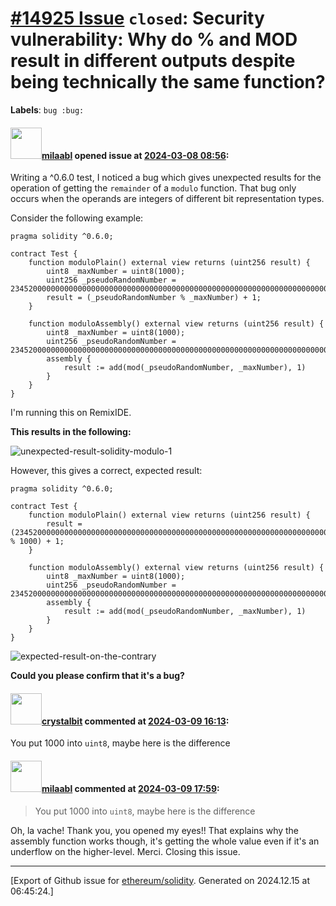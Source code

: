 # [\#14925 Issue](https://github.com/ethereum/solidity/issues/14925) `closed`: Security vulnerability: Why do % and MOD result in different outputs despite being technically the same function?
**Labels**: `bug :bug:`


#### <img src="https://avatars.githubusercontent.com/u/86361434?u=1b25b79cdc74915d6bb1c760a56cac074d34be42&v=4" width="50">[milaabl](https://github.com/milaabl) opened issue at [2024-03-08 08:56](https://github.com/ethereum/solidity/issues/14925):

Writing a ^0.6.0 test, I noticed a bug which gives unexpected results for the operation of getting the `remainder` of a `modulo` function. That bug only occurs when the operands are integers of different bit representation types.

Consider the following example:

```solidity
pragma solidity ^0.6.0;

contract Test {
    function moduloPlain() external view returns (uint256 result) {
        uint8 _maxNumber = uint8(1000);
        uint256 _pseudoRandomNumber = 2345200000000000000000000000000000000000000000000000000000000000000000003;
        result = (_pseudoRandomNumber % _maxNumber) + 1;
    }

    function moduloAssembly() external view returns (uint256 result) {
        uint8 _maxNumber = uint8(1000);
        uint256 _pseudoRandomNumber = 2345200000000000000000000000000000000000000000000000000000000000000000003;
        assembly {
            result := add(mod(_pseudoRandomNumber, _maxNumber), 1)
        }
    }
}
```

I'm running this on RemixIDE.

**This results in the following:**

![unexpected-result-solidity-modulo-1](https://github.com/ethereum/solidity/assets/86361434/34768b90-bf2d-4f30-98e1-e3d5e38a447e)

However, this gives a correct, expected result:

```solidity
pragma solidity ^0.6.0;

contract Test {
    function moduloPlain() external view returns (uint256 result) {
        result = (2345200000000000000000000000000000000000000000000000000000000000000000003 % 1000) + 1;
    }

    function moduloAssembly() external view returns (uint256 result) {
        uint8 _maxNumber = uint8(1000);
        uint256 _pseudoRandomNumber = 2345200000000000000000000000000000000000000000000000000000000000000000003;
        assembly {
            result := add(mod(_pseudoRandomNumber, _maxNumber), 1)
        }
    }
}
```

![expected-result-on-the-contrary](https://github.com/ethereum/solidity/assets/86361434/1f721e5b-17d2-423e-9142-6b7102a2bf8f)



**Could you please confirm that it's a bug?**

#### <img src="https://avatars.githubusercontent.com/u/12694644?v=4" width="50">[crystalbit](https://github.com/crystalbit) commented at [2024-03-09 16:13](https://github.com/ethereum/solidity/issues/14925#issuecomment-1986900938):

You put 1000 into `uint8`, maybe here is the difference

#### <img src="https://avatars.githubusercontent.com/u/86361434?u=1b25b79cdc74915d6bb1c760a56cac074d34be42&v=4" width="50">[milaabl](https://github.com/milaabl) commented at [2024-03-09 17:59](https://github.com/ethereum/solidity/issues/14925#issuecomment-1986931652):

> You put 1000 into `uint8`, maybe here is the difference

Oh, la vache! Thank you, you opened my eyes!! That explains why the assembly function works though, it's getting the whole value even if it's an underflow on the higher-level. Merci. Closing this issue.


-------------------------------------------------------------------------------



[Export of Github issue for [ethereum/solidity](https://github.com/ethereum/solidity). Generated on 2024.12.15 at 06:45:24.]
